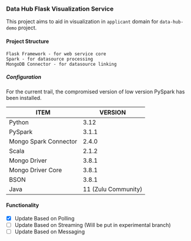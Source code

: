 ### Data Hub Flask Visualization Service
This project aims to aid in visualization in `applicant` domain for `data-hub-demo` project.

#### Project Structure
```text
Flask Framework - for web service core
Spark - for datasource processing
MongoDB Connector - for datasource linking
```

##### Configuration
For the current trail, the compromised version of low version PySpark has been installed.

| ITEM                  | VERSION             |
|-----------------------|---------------------|
| Python                | 3.12                |
| PySpark               | 3.1.1               |
| Mongo Spark Connector | 2.4.0               | 
| Scala                 | 2.1.2               |
| Mongo Driver          | 3.8.1               |
| Mongo Driver Core     | 3.8.1               |
| BSON                  | 3.8.1               | 
| Java                  | 11 (Zulu Community) |

#### Functionality
- [x] Update Based on Polling
- [ ] Update Based on Streaming (Will be put in experimental branch)
- [ ] Update Based on Messaging
